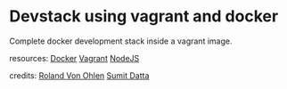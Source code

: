 Devstack using vagrant and docker
===================================

Complete docker development stack inside a vagrant image.

resources:
[Docker](https://www.docker.com/)
[Vagrant](https://www.vagrantup.com/)
[NodeJS](http://nodejs.org/)


credits:
[Roland Von Ohlen](https://github.com/RockingRolli/) 
[Sumit Datta](https://github.com/brainless/)

